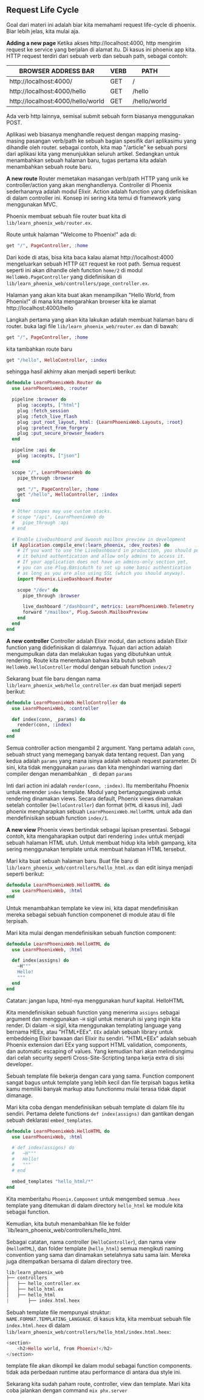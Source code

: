 ## Request Life Cycle

Goal dari materi ini adalah biar kita memahami request life-cycle di phoenix. Biar lebih jelas, kita mulai aja.

**Adding a new page**
Ketika akses http://localhost:4000, http mengirim request ke service yang berjalan di alamat itu. Di kasus ini phoenix app kita. HTTP request terdiri dari sebuah verb dan sebuah path, sebagai contoh:

| **BROWSER ADDRESS BAR**           | **VERB** | **PATH**     |
| --------------------------------- | -------- | ------------ |
| http://localhost:4000/            | GET      | /            |
| http://localhost:4000/hello       | GET      | /hello       |
| http://localhost:4000/hello/world | GET      | /hello/world |

Ada verb http lainnya, semisal submit sebuah form biasanya menggunakan POST.

Aplikasi web biasanya menghandle request dengan mapping masing-masing pasangan verb/path ke sebuah bagian spesifik dari aplikasimu yang dihandle oleh router. sebagai contoh, kita map "/article" ke sebuah porsi dari aplikasi kita yang menunjukkan seluruh artikel. Sedangkan untuk menambahkan sebuah halaman baru, tugas pertama kita adalah menambahkan sebuah route baru.

**A new route**
Router memetakan masangan verb/path HTTP yang unik ke controller/action yang akan menghandlenya. Controller di Phoenix sederhananya adalah modul Elixir. Action adalah function yang didefinisikan di dalam controller ini. Konsep ini sering kita temui di framework yang menggunakan MVC.

Phoenix membuat sebuah file router buat kita di `lib/learn_phoenix_web/router.ex`.

Route untuk halaman "Welcome to Phoenix!" ada di:

```elixir
get "/", PageController, :home
```

Dari kode di atas, bisa kita baca kalau alamat http://localhost:4000 mengeluarkan sebuah HTTP `GET` request ke root path. Semua request seperti ini akan dihandle oleh function `home/2` di modul `HelloWeb.PageController` yang didefinisikan di `lib/learn_phoenix_web/controllers/page_controller.ex`.

Halaman yang akan kita buat akan menampilkan "Hello World, from Phoenix!" di mana kita mengarahkan browser kita ke alamat http://localhost:4000/hello

Langkah pertama yang akan kita lakukan adalah membuat halaman baru di router. buka lagi file `lib/learn_phoenix_web/router.ex` dan di bawah:

```elixir
get "/", PageController, :home
```

kita tambahkan route baru

```elixir
get "/hello", HelloController, :index
```

sehingga hasil akhirny akan menjadi seperti berikut:

```elixir
defmodule LearnPhoenixWeb.Router do
  use LearnPhoenixWeb, :router

  pipeline :browser do
    plug :accepts, ["html"]
    plug :fetch_session
    plug :fetch_live_flash
    plug :put_root_layout, html: {LearnPhoenixWeb.Layouts, :root}
    plug :protect_from_forgery
    plug :put_secure_browser_headers
  end

  pipeline :api do
    plug :accepts, ["json"]
  end

  scope "/", LearnPhoenixWeb do
    pipe_through :browser

    get "/", PageController, :home
    get "/hello", HelloController, :index
  end

  # Other scopes may use custom stacks.
  # scope "/api", LearnPhoenixWeb do
  #   pipe_through :api
  # end

  # Enable LiveDashboard and Swoosh mailbox preview in development
  if Application.compile_env(:learn_phoenix, :dev_routes) do
    # If you want to use the LiveDashboard in production, you should put
    # it behind authentication and allow only admins to access it.
    # If your application does not have an admins-only section yet,
    # you can use Plug.BasicAuth to set up some basic authentication
    # as long as you are also using SSL (which you should anyway).
    import Phoenix.LiveDashboard.Router

    scope "/dev" do
      pipe_through :browser

      live_dashboard "/dashboard", metrics: LearnPhoenixWeb.Telemetry
      forward "/mailbox", Plug.Swoosh.MailboxPreview
    end
  end
end
```

**A new controller**
Controller adalah Elixir modul, dan actions adalah Elixir function yang didefinisikan di dalamnya. Tujuan dari action adalah mengumpulkan data dan melakukan tugas yang dibutuhkan untuk rendering. Route kita menentukan bahwa kita butuh sebuah `HelloWeb.HelloController` modul dengan sebuah function `index/2`

Sekarang buat file baru dengan nama `lib/learn_phoenix_web/hello_controller.ex` dan buat menjadi seperti berikut:

```elixir
defmodule LearnPhoenixWeb.HelloController do
  use LearnPhoenixWeb, :controller

  def index(conn, _params) do
    render(conn, :index)
  end
end
```

Semua controller action mengambil 2 argument. Yang pertama adalah `conn`, sebuah struct yang memegang banyak data tentang request. Dan yang kedua adalah `params` yang mana isinya adalah sebuah request parameter. Di sini, kita tidak menggunakan `params` dan kita menghindari warning dari compiler dengan menambahkan `_` di depan `params`

Inti dari action ini adalah `render(conn, :index)`. Itu memberitahu Phoenix untuk merender `index` template. Modul yang bertanggungjawab untuk rendering dinamakan views. Secara default, Phoenix views dinamakan setelah contoller (`HelloController`) dan format (`HTML` di kasus ini), Jadi phoenix mengharapkan sebuah `LearnPhoenixWeb.HelloHTML` untuk ada dan mendefinisikan sebuah function `index/1`.

**A new view**
Phoenix views bertindak sebagai lapisan presentasi. Sebagai contoh, kita mengaharapkan output dari rendering `index` untuk menjadi sebuah halaman HTML utuh. Untuk membuat hidup kita lebih gampang, kita sering menggunakan template untuk membuat halaman HTML tersebut.

Mari kita buat sebuah halaman baru. Buat file baru di `lib/learn_phoenix_web/controllers/hello_html.ex` dan edit isinya menjadi seperti berikut:

```elixir
defmodule LearnPhoenixWeb.HelloHTML do
  use LearnPhoenixWeb, :html
end

```

Untuk menambahkan template ke view ini, kita dapat mendefinisikan mereka sebagai sebuah function componenet di module atau di file terpisah.

Mari kita mulai dengan mendefinisikan sebuah function component:

```elixir
defmodule LearnPhoenixWeb.HelloHTML do
  use LearnPhoenixWeb, :html

  def index(assigns) do
    ~H"""
    Hello!
    """
  end
end
```

Catatan: jangan lupa, html-nya menggunakan huruf kapital. HelloHTML

Kita mendefinisikan sebuah function yang menerima `assigns` sebagai argument dan menggunakan `~H` sigil untuk menaruh isi yang ingin kita render. Di dalam `~H` sigil, kita menggunakan templating language yang bernama HEEx, atau "HTML+EEx". `EEx` adalah sebuah library untuk embeddeing Elixir bawaan dari Elixir itu sendiri. "HTML+EEx" adalah sebuah Phoenix extension dari EEx yang support HTML validation, components, dan automatic escaping of values. Yang kemudian hari akan melindungimu dari celah security seperti Cross-Site-Scripting tanpa kerja extra di sisi developer.

Sebuah template file bekerja dengan cara yang sama. Function component sangat bagus untuk template yang lebih kecil dan file terpisah bagus ketika kamu memiliki banyak markup atau functionmu mulai terasa tidak dapat dimanage.

Mari kita coba dengan mendefinisikan sebuah template di dalam file itu sendiri. Pertama delete functions `def index(assigns)` dan gantikan dengan sebuah deklarasi `embed_templates`.

```elixir
defmodule LearnPhoenixWeb.HelloHTML do
  use LearnPhoenixWeb, :html

  # def index(assigns) do
  #   ~H"""
  #   Hello!
  #   """
  # end

  embed_templates "hello_html/*"
end
```

Kita memberitahu `Phoenix.Component` untuk mengembed semua `.heex` template yang ditemukan di dalam directory `hello_html` ke module kita sebagai function.

Kemudian, kita butuh menambahkan file ke folder `lib/learn_phoenix_web/controllers/hello_html.

Sebagai catatan, nama controller (`HelloController`), dan nama view (`HelloHTML`), dan folder template (`hello_html`) semua mengikuti naming convention yang sama dan dinamakan setelahnya satu sama lain. Mereka juga ditempatkan bersama di dalam directory tree.

```elixir
lib/learn_phoenix_web
├── controllers
│   ├── hello_controller.ex
│   ├── hello_html.ex
│   ├── hello_html
|       ├── index.html.heex
```

Sebuah template file mempunyai struktur: `NAME.FORMAT.TEMPLATING_LANGUAGE`. di kasus kita, kita membuat sebuah file `index.html.heex` di dalam `lib/learn_phoenix_web/controllers/hello_html/index.html.heex`:

```elixir
<section>
    <h2>Hello world, from Phoenix!</h2>
</section>
```

template file akan dikompil ke dalam modul sebagai function components. tidak ada perbedaan runtime atau performance di antara dua style ini.

Sekarang kita sudah paham route, controller, view dan template. Mari kita coba jalankan dengan command `mix phx.server`
